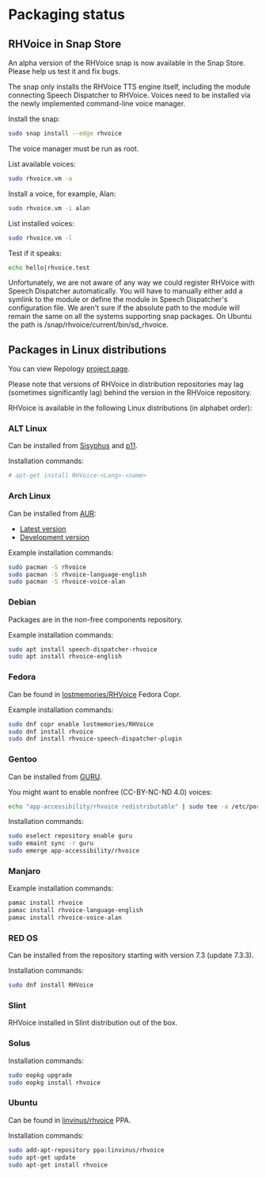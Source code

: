 # Packaging status

## RHVoice in Snap Store

An alpha version of the RHVoice snap is now available in the Snap Store. Please help us test it and fix bugs.

The snap only installs the RHVoice TTS engine itself, including the module connecting Speech Dispatcher to RHVoice. Voices need to be installed via the newly implemented command-line voice manager.

Install the snap:

```bash
sudo snap install --edge rhvoice
```

The voice manager must be run as root.

List available voices:

```bash
sudo rhvoice.vm -a
```

Install a voice, for example, Alan:

```bash
sudo rhvoice.vm -i alan
```

List installed voices:

```bash
sudo rhvoice.vm -l
```

Test if it speaks:

```bash
echo hello|rhvoice.test
```

Unfortunately, we are not aware of any way we could register RHVoice with Speech Dispatcher automatically. You will have to manually either add a symlink to the module or define the module in Speech Dispatcher's configuration file. We aren't sure if the absolute path to the module will remain the same on all the systems supporting snap packages. On Ubuntu the path is /snap/rhvoice/current/bin/sd_rhvoice.

## Packages in Linux distributions

You can view Repology [project page](https://repology.org/project/rhvoice/versions).

Please note that versions of RHVoice in distribution repositories may lag (sometimes significantly lag) behind the version in the RHVoice repository.

RHVoice is available in the following Linux distributions (in alphabet order):

### ALT Linux

Can be installed from [Sisyphus](https://packages.altlinux.org/en/sisyphus/srpms/RHVoice/) and [p11](https://packages.altlinux.org/en/p11/srpms/RHVoice/).

Installation commands:

```bash
# apt-get install RHVoice-<Lang>-<name>
```

### Arch Linux

Can be installed from [AUR](https://aur.archlinux.org/):

* [Latest version](https://aur.archlinux.org/packages/rhvoice/)
* [Development version](https://aur.archlinux.org/packages/rhvoice-git/)

Example installation commands:

```bash
sudo pacman -S rhvoice
sudo pacman -S rhvoice-language-english
sudo pacman -S rhvoice-voice-alan
```

### Debian

Packages are in the non-free components repository.

Example installation commands:

```bash
sudo apt install speech-dispatcher-rhvoice
sudo apt install rhvoice-english
```

### Fedora

Can be found in [lostmemories/RHVoice](https://copr.fedorainfracloud.org/coprs/lostmemories/)
Fedora Copr.

Example installation commands:

```bash
sudo dnf copr enable lostmemories/RHVoice
sudo dnf install rhvoice
sudo dnf install rhvoice-speech-dispatcher-plugin
```

### Gentoo

Can be installed from [GURU](https://wiki.gentoo.org/wiki/GURU).

You might want to enable nonfree (CC-BY-NC-ND 4.0) voices:

```bash
echo "app-accessibility/rhvoice redistributable" | sudo tee -a /etc/portage/package.use
```

Installation commands:

```bash
sudo eselect repository enable guru
sudo emaint sync -r guru
sudo emerge app-accessibility/rhvoice
```

### Manjaro

Example installation commands:

```bash
pamac install rhvoice
pamac install rhvoice-language-english
pamac install rhvoice-voice-alan
```

### RED OS

Can be installed from the repository starting with version 7.3 (update 7.3.3).

Installation commands:

```bash
sudo dnf install RHVoice
```

### Slint

RHVoice installed in Slint distribution out of the box.

### Solus

Installation commands:

```bash
sudo eopkg upgrade
sudo eopkg install rhvoice
```

### Ubuntu

Can be found in [linvinus/rhvoice](https://launchpad.net/~linvinus/+archive/ubuntu/rhvoice/)
PPA.

Installation commands:

```bash
sudo add-apt-repository ppa:linvinus/rhvoice
sudo apt-get update
sudo apt-get install rhvoice
```
